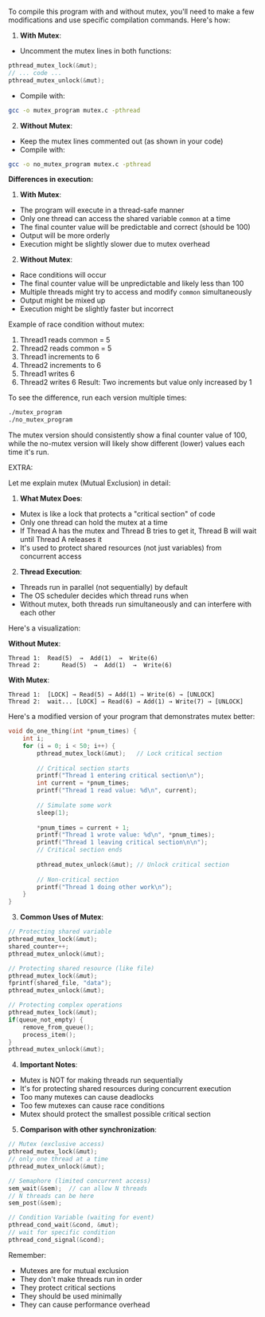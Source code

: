 To compile this program with and without mutex, you'll need to make a few modifications and use specific compilation commands. Here's how:

1. **With Mutex**:
- Uncomment the mutex lines in both functions:
```c
pthread_mutex_lock(&mut);
// ... code ...
pthread_mutex_unlock(&mut);
```
- Compile with:
```bash
gcc -o mutex_program mutex.c -pthread
```

2. **Without Mutex**:
- Keep the mutex lines commented out (as shown in your code)
- Compile with:
```bash
gcc -o no_mutex_program mutex.c -pthread
```

**Differences in execution:**

1. **With Mutex**:
- The program will execute in a thread-safe manner
- Only one thread can access the shared variable `common` at a time
- The final counter value will be predictable and correct (should be 100)
- Output will be more orderly
- Execution might be slightly slower due to mutex overhead

2. **Without Mutex**:
- Race conditions will occur
- The final counter value will be unpredictable and likely less than 100
- Multiple threads might try to access and modify `common` simultaneously
- Output might be mixed up
- Execution might be slightly faster but incorrect

Example of race condition without mutex:
1. Thread1 reads common = 5
2. Thread2 reads common = 5
3. Thread1 increments to 6
4. Thread2 increments to 6
5. Thread1 writes 6
6. Thread2 writes 6
Result: Two increments but value only increased by 1

To see the difference, run each version multiple times:
```bash
./mutex_program
./no_mutex_program
```

The mutex version should consistently show a final counter value of 100, while the no-mutex version will likely show different (lower) values each time it's run.




EXTRA:

Let me explain mutex (Mutual Exclusion) in detail:

1. **What Mutex Does**:
- Mutex is like a lock that protects a "critical section" of code
- Only one thread can hold the mutex at a time
- If Thread A has the mutex and Thread B tries to get it, Thread B will wait until Thread A releases it
- It's used to protect shared resources (not just variables) from concurrent access

2. **Thread Execution**:
- Threads run in parallel (not sequentially) by default
- The OS scheduler decides which thread runs when
- Without mutex, both threads run simultaneously and can interfere with each other

Here's a visualization:

**Without Mutex**:
```
Thread 1:  Read(5)  →  Add(1)  →  Write(6)
Thread 2:      Read(5)  →  Add(1)  →  Write(6)
```

**With Mutex**:
```
Thread 1:  [LOCK] → Read(5) → Add(1) → Write(6) → [UNLOCK]
Thread 2:  wait... [LOCK] → Read(6) → Add(1) → Write(7) → [UNLOCK]
```

Here's a modified version of your program that demonstrates mutex better:

```c
void do_one_thing(int *pnum_times) {
    int i;
    for (i = 0; i < 50; i++) {
        pthread_mutex_lock(&mut);   // Lock critical section
        
        // Critical section starts
        printf("Thread 1 entering critical section\n");
        int current = *pnum_times;
        printf("Thread 1 read value: %d\n", current);
        
        // Simulate some work
        sleep(1);
        
        *pnum_times = current + 1;
        printf("Thread 1 wrote value: %d\n", *pnum_times);
        printf("Thread 1 leaving critical section\n\n");
        // Critical section ends
        
        pthread_mutex_unlock(&mut); // Unlock critical section
        
        // Non-critical section
        printf("Thread 1 doing other work\n");
    }
}
```

3. **Common Uses of Mutex**:
```c
// Protecting shared variable
pthread_mutex_lock(&mut);
shared_counter++;
pthread_mutex_unlock(&mut);

// Protecting shared resource (like file)
pthread_mutex_lock(&mut);
fprintf(shared_file, "data");
pthread_mutex_unlock(&mut);

// Protecting complex operations
pthread_mutex_lock(&mut);
if(queue_not_empty) {
    remove_from_queue();
    process_item();
}
pthread_mutex_unlock(&mut);
```

4. **Important Notes**:
- Mutex is NOT for making threads run sequentially
- It's for protecting shared resources during concurrent execution
- Too many mutexes can cause deadlocks
- Too few mutexes can cause race conditions
- Mutex should protect the smallest possible critical section

5. **Comparison with other synchronization**:
```c
// Mutex (exclusive access)
pthread_mutex_lock(&mut);
// only one thread at a time
pthread_mutex_unlock(&mut);

// Semaphore (limited concurrent access)
sem_wait(&sem);  // can allow N threads
// N threads can be here
sem_post(&sem);

// Condition Variable (waiting for event)
pthread_cond_wait(&cond, &mut);
// wait for specific condition
pthread_cond_signal(&cond);
```

Remember:
- Mutexes are for mutual exclusion
- They don't make threads run in order
- They protect critical sections
- They should be used minimally
- They can cause performance overhead